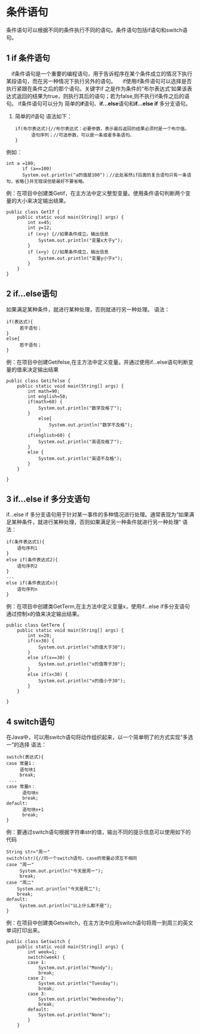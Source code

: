 # 条件语句

条件语句可以根据不同的条件执行不同的语句。条件语句包括if语句和switch语句。



## 1 if 条件语句

  if条件语句是一个重要的编程语句，用于告诉程序在某个条件成立的情况下执行某段语句，而在另一种情况下执行另外的语句。
  if使用if条件语句可以选择是否执行紧跟在条件之后的那个语句。关键字if 之是作为条件的“布尔表达式‘如果该表达式返回的结果为true，则执行其后的语句；若为false,则不执行if条件之后的语句。
if条件语句可以分为 简单的**if**语句、**if…else**语句和**if…else if** 多分支语句。

1. 简单的if语句
   语法如下：

   ```
   if(布尔表达式){//布尔表达式：必要参数，表示最后返回的结果必须时是一个布尔值。
         语句序列；//可选参数，可以是一条或者多条语句。
   }
   ```

例如：

```
int a =100;
      if (a==100)
      System.out.println("a的值是100")；//此处虽然if后面的复合语句只有一条语句，省略{}并无错误但是最好不要省略。
```

例：在项目中创建类Getif，在主方法中定义整型变量。使用条件语句判断两个变量的大小来决定输出结果。

```
public class GetIf {
	public static void main(String[] args) {
		int x=45;
		int y=12;
		if (x>y) {//如果条件成立。输出信息
			System.out.println("变量x大于y");
		}
		if (x<y) {//如果条件成立，输出信息
			System.out.println("变量y小于x");
		}
	}
}
```

## 2 if…else语句

如果满足某种条件，就进行某种处理，否则就进行另一种处理。
语法：

```
if(表达式){
     若干语句；
}
else{
     若干语句；
}
```

例：在项目中创建Getifelse,在主方法中定义变量。并通过使用if…else语句判断变量的值来决定输出结果

```
public class Getifelse {
	public static void main(String[] args) {
		int math=90;
		int english=50;
		if(math>60) {
			System.out.println("数学及格了");
		}
			else{
				System.out.println("数学不及格");
			}
		if(english>60) {
			System.out.println("英语及格了");
		}
		else {
			System.out.println("英语不及格");	
		}
	}

}
```

## 3 if…else if 多分支语句

if…else if 多分支语句用于针对某一事件的多种情况进行处理。通常表现为“如果满足某种条件，就进行某种处理，否则如果满足另一种条件就进行另一种处理”
语法：

```
if(条件表达式1){
    语句序列1
}
else if(条件表达式2){
    语句序列2
}
...
else if(条件表达式n){
    语句序列n
}
```

例：在项目中创建类GetTerm,在主方法中定义变量x，使用if…else if多分支语句通过控制x的值来决定输出结果。

```
public class GetTerm {
	public static void main(String[] args) {
		int x=20;
		if(x>30) {
			System.out.println("x的值大于30");
		}
		else if(x==30) {
			System.out.println("x的值等于30");	
		}
		else if(x<30) {
			System.out.println("x的值小于30");
		}
	}

}
```

## 4 switch语句

在Java中，可以用switch语句将动作组织起来，以一个简单明了的方式实现“多选一”的选择
语法：

```
switch(表达式){
case 常量1：
     语句块1
     break;
 ...
case 常量n：
      语句块n
      break;
default:
      语句块n+1
      break;
}
```

例：要通过switch语句根据字符串str的值，输出不同的提示信息可以使用如下的代码

```
String str="周一"
switch(str){//同一个switch语句，case的常量必须互不相同
case "周一"
     System.out.println("今天是周一");
     break;
case "周二"
    System.out.println("今天是周二"); 
    break;
default:
     System.out.println("以上什么都不是");
}
```

例：在项目中创建类Getswitch，在主方法中应用switch语句将周一到周三的英文单词打印出来。

```
public class Getswitch {
	public static void main(String[] args) {
		int week=1;
		switch(week) {
		case 1:
			System.out.println("Mondy");
			break;
		case 2:
			System.out.println("Tuesday");
			break;
		case 3:
			System.out.println("Wednesday");
			break;
		default:
			System.out.println("None");
		}
	}
```

